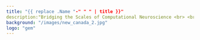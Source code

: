 ```yaml
---
title: "{{ replace .Name "-" " " | title }}"
description:"Bridging the Scales of Computational Neuroscience <br> <br> 17-18 May 2021 <br> <br> ccnsmeeting.ca <br> <br> <a href='https://www.crowdcast.io/e/ccnsv2/register'>Register Here</a><br> "
background: "/images/new_canada_2.jpg"
logo: "gem"
---
```

